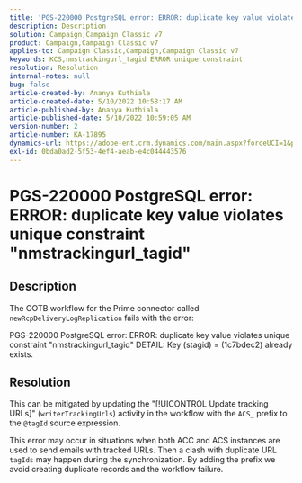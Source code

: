 ```yaml
---
title: 'PGS-220000 PostgreSQL error: ERROR: duplicate key value violates unique constraint "nmstrackingurl_tagid"'
description: Description
solution: Campaign,Campaign Classic v7
product: Campaign,Campaign Classic v7
applies-to: Campaign Classic,Campaign,Campaign Classic v7
keywords: KCS,nmstrackingurl_tagid ERROR unique constraint
resolution: Resolution
internal-notes: null
bug: false
article-created-by: Ananya Kuthiala
article-created-date: 5/10/2022 10:58:17 AM
article-published-by: Ananya Kuthiala
article-published-date: 5/10/2022 10:59:05 AM
version-number: 2
article-number: KA-17895
dynamics-url: https://adobe-ent.crm.dynamics.com/main.aspx?forceUCI=1&pagetype=entityrecord&etn=knowledgearticle&id=04840e17-50d0-ec11-a7b5-0022480a8e40
exl-id: 0bda0ad2-5f53-4ef4-aeab-e4c044443576
---
```

# PGS-220000 PostgreSQL error: ERROR: duplicate key value violates unique constraint "nmstrackingurl_tagid"

## Description


The OOTB workflow for the Prime connector called `newRcpDeliveryLogReplication` fails with the error:

PGS-220000 PostgreSQL error: ERROR: duplicate key value violates unique constraint "nmstrackingurl_tagid" DETAIL: Key (stagid) = (1c7bdec2) already exists.


## Resolution


This can be mitigated by updating the "[!UICONTROL Update tracking URLs]" (`writerTrackingUrls`) activity in the workflow with the `ACS_` prefix to the `@tagId` source expression.

This error may occur in situations when both ACC and ACS instances are used to send emails with tracked URLs. Then a clash with duplicate URL `tagIds` may happen during the synchronization. By adding the prefix we avoid creating duplicate records and the workflow failure.
